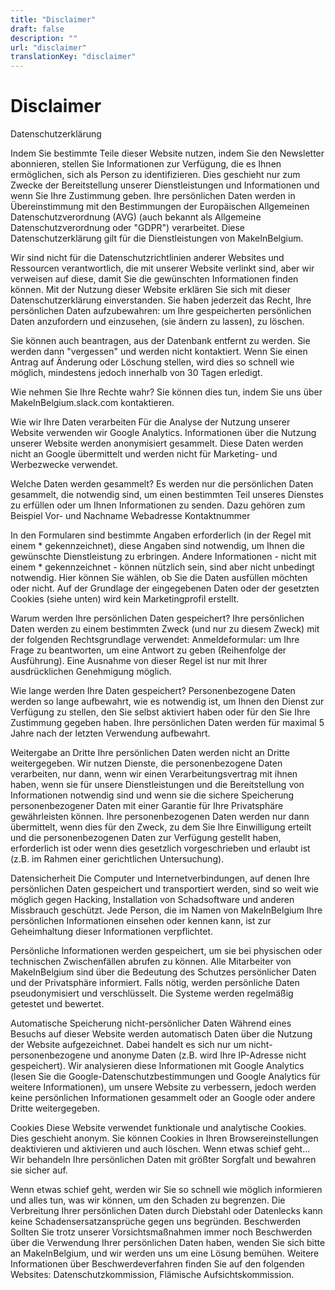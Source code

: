 ```yaml
---
title: "Disclaimer"
draft: false
description: ""
url: "disclaimer"
translationKey: "disclaimer"
---
```


# Disclaimer

Datenschutzerklärung

Indem Sie bestimmte Teile dieser Website nutzen, indem Sie den Newsletter abonnieren, stellen Sie Informationen zur Verfügung, die es Ihnen ermöglichen, sich als Person zu identifizieren. Dies geschieht nur zum Zwecke der Bereitstellung unserer Dienstleistungen und Informationen und wenn Sie Ihre Zustimmung geben. Ihre persönlichen Daten werden in Übereinstimmung mit den Bestimmungen der Europäischen Allgemeinen Datenschutzverordnung (AVG) (auch bekannt als Allgemeine Datenschutzverordnung oder "GDPR") verarbeitet. Diese Datenschutzerklärung gilt für die Dienstleistungen von MakeInBelgium. 

Wir sind nicht für die Datenschutzrichtlinien anderer Websites und Ressourcen verantwortlich, die mit unserer Website verlinkt sind, aber wir verweisen auf diese, damit Sie die gewünschten Informationen finden können.
Mit der Nutzung dieser Website erklären Sie sich mit dieser Datenschutzerklärung einverstanden.
Sie haben jederzeit das Recht, Ihre persönlichen Daten aufzubewahren:
um Ihre gespeicherten persönlichen Daten anzufordern und einzusehen, (sie ändern zu lassen), zu löschen.

Sie können auch beantragen, aus der Datenbank entfernt zu werden. Sie werden dann "vergessen" und werden nicht kontaktiert. Wenn Sie einen Antrag auf Änderung oder Löschung stellen, wird dies so schnell wie möglich, mindestens jedoch innerhalb von 30 Tagen erledigt.

Wie nehmen Sie Ihre Rechte wahr?
Sie können dies tun, indem Sie uns über MakeInBelgium.slack.com kontaktieren.

Wie wir Ihre Daten verarbeiten
Für die Analyse der Nutzung unserer Website verwenden wir Google Analytics. Informationen über die Nutzung unserer Website werden anonymisiert gesammelt. Diese Daten werden nicht an Google übermittelt und werden nicht für Marketing- und Werbezwecke verwendet.

Welche Daten werden gesammelt?
Es werden nur die persönlichen Daten gesammelt, die notwendig sind, um einen bestimmten Teil unseres Dienstes zu erfüllen oder um Ihnen Informationen zu senden. Dazu gehören zum Beispiel
Vor- und Nachname
Webadresse
Kontaktnummer

In den Formularen sind bestimmte Angaben erforderlich (in der Regel mit einem * gekennzeichnet), diese Angaben sind notwendig, um Ihnen die gewünschte Dienstleistung zu erbringen. Andere Informationen - nicht mit einem * gekennzeichnet - können nützlich sein, sind aber nicht unbedingt notwendig. Hier können Sie wählen, ob Sie die Daten ausfüllen möchten oder nicht.
Auf der Grundlage der eingegebenen Daten oder der gesetzten Cookies (siehe unten) wird kein Marketingprofil erstellt.

Warum werden Ihre persönlichen Daten gespeichert?
Ihre persönlichen Daten werden zu einem bestimmten Zweck (und nur zu diesem Zweck) mit der folgenden Rechtsgrundlage verwendet:
Anmeldeformular: um Ihre Frage zu beantworten, um eine Antwort zu geben (Reihenfolge der Ausführung). Eine Ausnahme von dieser Regel ist nur mit Ihrer ausdrücklichen Genehmigung möglich.

Wie lange werden Ihre Daten gespeichert?
Personenbezogene Daten werden so lange aufbewahrt, wie es notwendig ist, um Ihnen den Dienst zur Verfügung zu stellen, den Sie selbst aktiviert haben oder für den Sie Ihre Zustimmung gegeben haben. Ihre persönlichen Daten werden für maximal 5 Jahre nach der letzten Verwendung aufbewahrt.

Weitergabe an Dritte
Ihre persönlichen Daten werden nicht an Dritte weitergegeben. Wir nutzen Dienste, die personenbezogene Daten verarbeiten, nur dann, wenn wir einen Verarbeitungsvertrag mit ihnen haben, wenn sie für unsere Dienstleistungen und die Bereitstellung von Informationen notwendig sind und wenn sie die sichere Speicherung personenbezogener Daten mit einer Garantie für Ihre Privatsphäre gewährleisten können. Ihre personenbezogenen Daten werden nur dann übermittelt, wenn dies für den Zweck, zu dem Sie Ihre Einwilligung erteilt und die personenbezogenen Daten zur Verfügung gestellt haben, erforderlich ist oder wenn dies gesetzlich vorgeschrieben und erlaubt ist (z.B. im Rahmen einer gerichtlichen Untersuchung).


Datensicherheit
Die Computer und Internetverbindungen, auf denen Ihre persönlichen Daten gespeichert und transportiert werden, sind so weit wie möglich gegen Hacking, Installation von Schadsoftware und anderen Missbrauch geschützt. Jede Person, die im Namen von MakeInBelgium Ihre persönlichen Informationen einsehen oder kennen kann, ist zur Geheimhaltung dieser Informationen verpflichtet.

Persönliche Informationen werden gespeichert, um sie bei physischen oder technischen Zwischenfällen abrufen zu können. Alle Mitarbeiter von MakeInBelgium sind über die Bedeutung des Schutzes persönlicher Daten und der Privatsphäre informiert. Falls nötig, werden persönliche Daten pseudonymisiert und verschlüsselt. Die Systeme werden regelmäßig getestet und bewertet.

Automatische Speicherung nicht-persönlicher Daten
Während eines Besuchs auf dieser Website werden automatisch Daten über die Nutzung der Website aufgezeichnet. Dabei handelt es sich nur um nicht-personenbezogene und anonyme Daten (z.B. wird Ihre IP-Adresse nicht gespeichert). Wir analysieren diese Informationen mit Google Analytics (lesen Sie die Google-Datenschutzbestimmungen und Google Analytics für weitere Informationen), um unsere Website zu verbessern, jedoch werden keine persönlichen Informationen gesammelt oder an Google oder andere Dritte weitergegeben.

Cookies
Diese Website verwendet funktionale und analytische Cookies. Dies geschieht anonym. Sie können Cookies in Ihren Browsereinstellungen deaktivieren und aktivieren und auch löschen.
Wenn etwas schief geht...
Wir behandeln Ihre persönlichen Daten mit größter Sorgfalt und bewahren sie sicher auf.

Wenn etwas schief geht, werden wir Sie so schnell wie möglich informieren und alles tun, was wir können, um den Schaden zu begrenzen. Die Verbreitung Ihrer persönlichen Daten durch Diebstahl oder Datenlecks kann keine Schadensersatzansprüche gegen uns begründen.
Beschwerden
Sollten Sie trotz unserer Vorsichtsmaßnahmen immer noch Beschwerden über die Verwendung Ihrer persönlichen Daten haben, wenden Sie sich bitte an MakeInBelgium, und wir werden uns um eine Lösung bemühen.
Weitere Informationen über Beschwerdeverfahren finden Sie auf den folgenden Websites: Datenschutzkommission, Flämische Aufsichtskommission.
